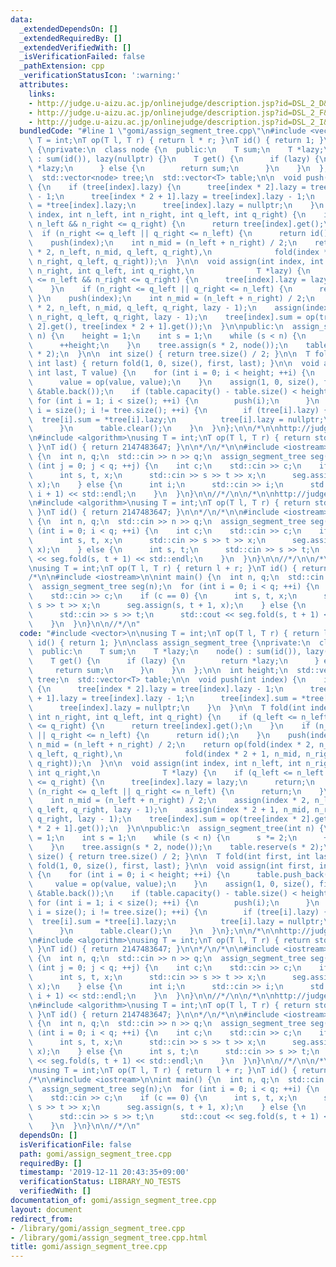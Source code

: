```yaml
---
data:
  _extendedDependsOn: []
  _extendedRequiredBy: []
  _extendedVerifiedWith: []
  _isVerificationFailed: false
  _pathExtension: cpp
  _verificationStatusIcon: ':warning:'
  attributes:
    links:
    - http://judge.u-aizu.ac.jp/onlinejudge/description.jsp?id=DSL_2_D&lang=ja
    - http://judge.u-aizu.ac.jp/onlinejudge/description.jsp?id=DSL_2_F&lang=ja
    - http://judge.u-aizu.ac.jp/onlinejudge/description.jsp?id=DSL_2_I&lang=ja
  bundledCode: "#line 1 \"gomi/assign_segment_tree.cpp\"\n#include <vector>\n\nusing\
    \ T = int;\nT op(T l, T r) { return l * r; }\nT id() { return 1; }\n\nclass assign_segment_tree\
    \ {\nprivate:\n  class node {\n  public:\n    T sum;\n    T *lazy;\n    node()\
    \ : sum(id()), lazy(nullptr) {}\n    T get() {\n      if (lazy) {\n        return\
    \ *lazy;\n      } else {\n        return sum;\n      }\n    }\n  };\n\n  int height;\n\
    \  std::vector<node> tree;\n  std::vector<T> table;\n\n  void push(int index)\
    \ {\n    if (tree[index].lazy) {\n      tree[index * 2].lazy = tree[index].lazy\
    \ - 1;\n      tree[index * 2 + 1].lazy = tree[index].lazy - 1;\n      tree[index].sum\
    \ = *tree[index].lazy;\n      tree[index].lazy = nullptr;\n    }\n  }\n\n  T fold(int\
    \ index, int n_left, int n_right, int q_left, int q_right) {\n    if (q_left <=\
    \ n_left && n_right <= q_right) {\n      return tree[index].get();\n    }\n  \
    \  if (n_right <= q_left || q_right <= n_left) {\n      return id();\n    }\n\
    \    push(index);\n    int n_mid = (n_left + n_right) / 2;\n    return op(fold(index\
    \ * 2, n_left, n_mid, q_left, q_right),\n              fold(index * 2 + 1, n_mid,\
    \ n_right, q_left, q_right));\n  }\n\n  void assign(int index, int n_left, int\
    \ n_right, int q_left, int q_right,\n              T *lazy) {\n    if (q_left\
    \ <= n_left && n_right <= q_right) {\n      tree[index].lazy = lazy;\n      return;\n\
    \    }\n    if (n_right <= q_left || q_right <= n_left) {\n      return;\n   \
    \ }\n    push(index);\n    int n_mid = (n_left + n_right) / 2;\n    assign(index\
    \ * 2, n_left, n_mid, q_left, q_right, lazy - 1);\n    assign(index * 2 + 1, n_mid,\
    \ n_right, q_left, q_right, lazy - 1);\n    tree[index].sum = op(tree[index *\
    \ 2].get(), tree[index * 2 + 1].get());\n  }\n\npublic:\n  assign_segment_tree(int\
    \ n) {\n    height = 1;\n    int s = 1;\n    while (s < n) {\n      s *= 2;\n\
    \      ++height;\n    }\n    tree.assign(s * 2, node());\n    table.reserve(s\
    \ * 2);\n  }\n\n  int size() { return tree.size() / 2; }\n\n  T fold(int first,\
    \ int last) { return fold(1, 0, size(), first, last); }\n\n  void assign(int first,\
    \ int last, T value) {\n    for (int i = 0; i < height; ++i) {\n      table.push_back(value);\n\
    \      value = op(value, value);\n    }\n    assign(1, 0, size(), first, last,\
    \ &table.back());\n    if (table.capacity() - table.size() < height) {\n     \
    \ for (int i = 1; i < size(); ++i) {\n        push(i);\n      }\n      for (int\
    \ i = size(); i != tree.size(); ++i) {\n        if (tree[i].lazy) {\n        \
    \  tree[i].sum = *tree[i].lazy;\n          tree[i].lazy = nullptr;\n        }\n\
    \      }\n      table.clear();\n    }\n  }\n};\n\n/*\n\nhttp://judge.u-aizu.ac.jp/onlinejudge/description.jsp?id=DSL_2_D&lang=ja\n\
    \n#include <algorithm>\nusing T = int;\nT op(T l, T r) { return std::min(l, r);\
    \ }\nT id() { return 2147483647; }\n\n*/\n/*\n\n#include <iostream>\n\nint main()\
    \ {\n  int n, q;\n  std::cin >> n >> q;\n  assign_segment_tree seg(n);\n  for\
    \ (int j = 0; j < q; ++j) {\n    int c;\n    std::cin >> c;\n    if (c == 0) {\n\
    \      int s, t, x;\n      std::cin >> s >> t >> x;\n      seg.assign(s, t + 1,\
    \ x);\n    } else {\n      int i;\n      std::cin >> i;\n      std::cout << seg.fold(i,\
    \ i + 1) << std::endl;\n    }\n  }\n}\n\n//*/\n\n/*\n\nhttp://judge.u-aizu.ac.jp/onlinejudge/description.jsp?id=DSL_2_F&lang=ja\n\
    \n#include <algorithm>\nusing T = int;\nT op(T l, T r) { return std::min(l, r);\
    \ }\nT id() { return 2147483647; }\n\n*/\n/*\n\n#include <iostream>\n\nint main()\
    \ {\n  int n, q;\n  std::cin >> n >> q;\n  assign_segment_tree seg(n);\n  for\
    \ (int i = 0; i < q; ++i) {\n    int c;\n    std::cin >> c;\n    if (c == 0) {\n\
    \      int s, t, x;\n      std::cin >> s >> t >> x;\n      seg.assign(s, t + 1,\
    \ x);\n    } else {\n      int s, t;\n      std::cin >> s >> t;\n      std::cout\
    \ << seg.fold(s, t + 1) << std::endl;\n    }\n  }\n}\n\n//*/\n\n/*\n\nhttp://judge.u-aizu.ac.jp/onlinejudge/description.jsp?id=DSL_2_I&lang=ja\n\
    \nusing T = int;\nT op(T l, T r) { return l + r; }\nT id() { return 0; }\n\n*/\n\
    /*\n\n#include <iostream>\n\nint main() {\n  int n, q;\n  std::cin >> n >> q;\n\
    \  assign_segment_tree seg(n);\n  for (int i = 0; i < q; ++i) {\n    int c;\n\
    \    std::cin >> c;\n    if (c == 0) {\n      int s, t, x;\n      std::cin >>\
    \ s >> t >> x;\n      seg.assign(s, t + 1, x);\n    } else {\n      int s, t;\n\
    \      std::cin >> s >> t;\n      std::cout << seg.fold(s, t + 1) << std::endl;\n\
    \    }\n  }\n}\n\n//*/\n"
  code: "#include <vector>\n\nusing T = int;\nT op(T l, T r) { return l * r; }\nT\
    \ id() { return 1; }\n\nclass assign_segment_tree {\nprivate:\n  class node {\n\
    \  public:\n    T sum;\n    T *lazy;\n    node() : sum(id()), lazy(nullptr) {}\n\
    \    T get() {\n      if (lazy) {\n        return *lazy;\n      } else {\n   \
    \     return sum;\n      }\n    }\n  };\n\n  int height;\n  std::vector<node>\
    \ tree;\n  std::vector<T> table;\n\n  void push(int index) {\n    if (tree[index].lazy)\
    \ {\n      tree[index * 2].lazy = tree[index].lazy - 1;\n      tree[index * 2\
    \ + 1].lazy = tree[index].lazy - 1;\n      tree[index].sum = *tree[index].lazy;\n\
    \      tree[index].lazy = nullptr;\n    }\n  }\n\n  T fold(int index, int n_left,\
    \ int n_right, int q_left, int q_right) {\n    if (q_left <= n_left && n_right\
    \ <= q_right) {\n      return tree[index].get();\n    }\n    if (n_right <= q_left\
    \ || q_right <= n_left) {\n      return id();\n    }\n    push(index);\n    int\
    \ n_mid = (n_left + n_right) / 2;\n    return op(fold(index * 2, n_left, n_mid,\
    \ q_left, q_right),\n              fold(index * 2 + 1, n_mid, n_right, q_left,\
    \ q_right));\n  }\n\n  void assign(int index, int n_left, int n_right, int q_left,\
    \ int q_right,\n              T *lazy) {\n    if (q_left <= n_left && n_right\
    \ <= q_right) {\n      tree[index].lazy = lazy;\n      return;\n    }\n    if\
    \ (n_right <= q_left || q_right <= n_left) {\n      return;\n    }\n    push(index);\n\
    \    int n_mid = (n_left + n_right) / 2;\n    assign(index * 2, n_left, n_mid,\
    \ q_left, q_right, lazy - 1);\n    assign(index * 2 + 1, n_mid, n_right, q_left,\
    \ q_right, lazy - 1);\n    tree[index].sum = op(tree[index * 2].get(), tree[index\
    \ * 2 + 1].get());\n  }\n\npublic:\n  assign_segment_tree(int n) {\n    height\
    \ = 1;\n    int s = 1;\n    while (s < n) {\n      s *= 2;\n      ++height;\n\
    \    }\n    tree.assign(s * 2, node());\n    table.reserve(s * 2);\n  }\n\n  int\
    \ size() { return tree.size() / 2; }\n\n  T fold(int first, int last) { return\
    \ fold(1, 0, size(), first, last); }\n\n  void assign(int first, int last, T value)\
    \ {\n    for (int i = 0; i < height; ++i) {\n      table.push_back(value);\n \
    \     value = op(value, value);\n    }\n    assign(1, 0, size(), first, last,\
    \ &table.back());\n    if (table.capacity() - table.size() < height) {\n     \
    \ for (int i = 1; i < size(); ++i) {\n        push(i);\n      }\n      for (int\
    \ i = size(); i != tree.size(); ++i) {\n        if (tree[i].lazy) {\n        \
    \  tree[i].sum = *tree[i].lazy;\n          tree[i].lazy = nullptr;\n        }\n\
    \      }\n      table.clear();\n    }\n  }\n};\n\n/*\n\nhttp://judge.u-aizu.ac.jp/onlinejudge/description.jsp?id=DSL_2_D&lang=ja\n\
    \n#include <algorithm>\nusing T = int;\nT op(T l, T r) { return std::min(l, r);\
    \ }\nT id() { return 2147483647; }\n\n*/\n/*\n\n#include <iostream>\n\nint main()\
    \ {\n  int n, q;\n  std::cin >> n >> q;\n  assign_segment_tree seg(n);\n  for\
    \ (int j = 0; j < q; ++j) {\n    int c;\n    std::cin >> c;\n    if (c == 0) {\n\
    \      int s, t, x;\n      std::cin >> s >> t >> x;\n      seg.assign(s, t + 1,\
    \ x);\n    } else {\n      int i;\n      std::cin >> i;\n      std::cout << seg.fold(i,\
    \ i + 1) << std::endl;\n    }\n  }\n}\n\n//*/\n\n/*\n\nhttp://judge.u-aizu.ac.jp/onlinejudge/description.jsp?id=DSL_2_F&lang=ja\n\
    \n#include <algorithm>\nusing T = int;\nT op(T l, T r) { return std::min(l, r);\
    \ }\nT id() { return 2147483647; }\n\n*/\n/*\n\n#include <iostream>\n\nint main()\
    \ {\n  int n, q;\n  std::cin >> n >> q;\n  assign_segment_tree seg(n);\n  for\
    \ (int i = 0; i < q; ++i) {\n    int c;\n    std::cin >> c;\n    if (c == 0) {\n\
    \      int s, t, x;\n      std::cin >> s >> t >> x;\n      seg.assign(s, t + 1,\
    \ x);\n    } else {\n      int s, t;\n      std::cin >> s >> t;\n      std::cout\
    \ << seg.fold(s, t + 1) << std::endl;\n    }\n  }\n}\n\n//*/\n\n/*\n\nhttp://judge.u-aizu.ac.jp/onlinejudge/description.jsp?id=DSL_2_I&lang=ja\n\
    \nusing T = int;\nT op(T l, T r) { return l + r; }\nT id() { return 0; }\n\n*/\n\
    /*\n\n#include <iostream>\n\nint main() {\n  int n, q;\n  std::cin >> n >> q;\n\
    \  assign_segment_tree seg(n);\n  for (int i = 0; i < q; ++i) {\n    int c;\n\
    \    std::cin >> c;\n    if (c == 0) {\n      int s, t, x;\n      std::cin >>\
    \ s >> t >> x;\n      seg.assign(s, t + 1, x);\n    } else {\n      int s, t;\n\
    \      std::cin >> s >> t;\n      std::cout << seg.fold(s, t + 1) << std::endl;\n\
    \    }\n  }\n}\n\n//*/\n"
  dependsOn: []
  isVerificationFile: false
  path: gomi/assign_segment_tree.cpp
  requiredBy: []
  timestamp: '2019-12-11 20:43:35+09:00'
  verificationStatus: LIBRARY_NO_TESTS
  verifiedWith: []
documentation_of: gomi/assign_segment_tree.cpp
layout: document
redirect_from:
- /library/gomi/assign_segment_tree.cpp
- /library/gomi/assign_segment_tree.cpp.html
title: gomi/assign_segment_tree.cpp
---
```

